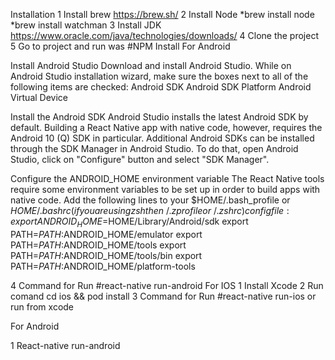 Installation
1 Install brew https://brew.sh/
2 Install Node
*brew install node
*brew install watchman
3 Install JDK
https://www.oracle.com/java/technologies/downloads/
4 Clone the project
5 Go to project and run was #NPM Install
For Android


Install Android Studio
Download and install Android Studio. While on Android Studio installation wizard, make sure the boxes next to all of the following items are checked:
Android SDK
Android SDK Platform
Android Virtual Device


Install the Android SDK
Android Studio installs the latest Android SDK by default. Building a React Native app with native code, however, requires the Android 10 (Q) SDK in particular. Additional Android SDKs can be installed through the SDK Manager in Android Studio.
To do that, open Android Studio, click on "Configure" button and select "SDK Manager".


Configure the ANDROID_HOME environment variable
The React Native tools require some environment variables to be set up in order to build apps with native code.
Add the following lines to your $HOME/.bash_profile or $HOME/.bashrc (if you are using zsh then ~/.zprofile or ~/.zshrc) config file:
export ANDROID_HOME=$HOME/Library/Android/sdk
export PATH=$PATH:$ANDROID_HOME/emulator
export PATH=$PATH:$ANDROID_HOME/tools
export PATH=$PATH:$ANDROID_HOME/tools/bin
export PATH=$PATH:$ANDROID_HOME/platform-tools


4 Command for Run #react-native run-android
For IOS
1 Install Xcode
2 Run comand cd ios && pod install
3 Command for Run #react-native run-ios or run from xcode

For Android 

1 React-native run-android




 
